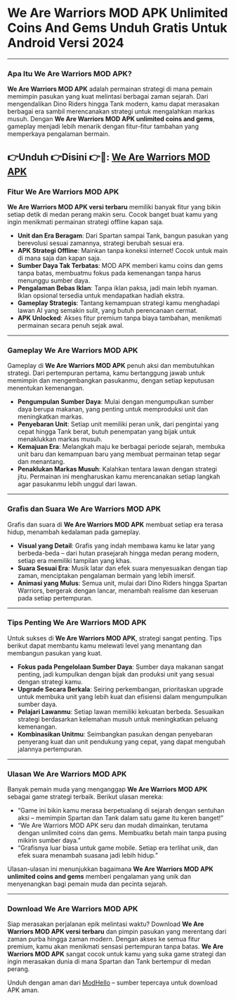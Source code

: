 # We Are Warriors MOD APK Unlimited Coins And Gems Unduh Gratis Untuk Android Versi 2024

---

### Apa Itu We Are Warriors MOD APK?

**We Are Warriors MOD APK** adalah permainan strategi di mana pemain memimpin pasukan yang kuat melintasi berbagai zaman sejarah. Dari mengendalikan Dino Riders hingga Tank modern, kamu dapat merasakan berbagai era sambil merencanakan strategi untuk mengalahkan markas musuh. Dengan **We Are Warriors MOD APK unlimited coins and gems**, gameplay menjadi lebih menarik dengan fitur-fitur tambahan yang memperkaya pengalaman bermain.



👉Unduh 👉Disini 👉🦕: [We Are Warriors MOD APK](https://modhello.com/we-are-warriors/)
---

### Fitur We Are Warriors MOD APK

**We Are Warriors MOD APK versi terbaru** memiliki banyak fitur yang bikin setiap detik di medan perang makin seru. Cocok banget buat kamu yang ingin menikmati permainan strategi offline kapan saja.

- **Unit dan Era Beragam**: Dari Spartan sampai Tank, bangun pasukan yang berevolusi sesuai zamannya, strategi berubah sesuai era.
- **APK Strategi Offline**: Mainkan tanpa koneksi internet! Cocok untuk main di mana saja dan kapan saja.
- **Sumber Daya Tak Terbatas**: MOD APK memberi kamu coins dan gems tanpa batas, membuatmu fokus pada kemenangan tanpa harus menunggu sumber daya.
- **Pengalaman Bebas Iklan**: Tanpa iklan paksa, jadi main lebih nyaman. Iklan opsional tersedia untuk mendapatkan hadiah ekstra.
- **Gameplay Strategis**: Tantang kemampuan strategi kamu menghadapi lawan AI yang semakin sulit, yang butuh perencanaan cermat.
- **APK Unlocked**: Akses fitur premium tanpa biaya tambahan, menikmati permainan secara penuh sejak awal.

---

### Gameplay We Are Warriors MOD APK

Gameplay di **We Are Warriors MOD APK** penuh aksi dan membutuhkan strategi. Dari pertempuran pertama, kamu bertanggung jawab untuk memimpin dan mengembangkan pasukanmu, dengan setiap keputusan menentukan kemenangan.

- **Pengumpulan Sumber Daya**: Mulai dengan mengumpulkan sumber daya berupa makanan, yang penting untuk memproduksi unit dan meningkatkan markas.
- **Penyebaran Unit**: Setiap unit memiliki peran unik, dari pengintai yang cepat hingga Tank berat, butuh penempatan yang bijak untuk menaklukkan markas musuh.
- **Kemajuan Era**: Melangkah maju ke berbagai periode sejarah, membuka unit baru dan kemampuan baru yang membuat permainan tetap segar dan menantang.
- **Penaklukan Markas Musuh**: Kalahkan tentara lawan dengan strategi jitu. Permainan ini mengharuskan kamu merencanakan setiap langkah agar pasukanmu lebih unggul dari lawan.

---

### Grafis dan Suara We Are Warriors MOD APK

Grafis dan suara di **We Are Warriors MOD APK** membuat setiap era terasa hidup, menambah kedalaman pada gameplay.

- **Visual yang Detail**: Grafis yang indah membawa kamu ke latar yang berbeda-beda – dari hutan prasejarah hingga medan perang modern, setiap era memiliki tampilan yang khas.
- **Suara Sesuai Era**: Musik latar dan efek suara menyesuaikan dengan tiap zaman, menciptakan pengalaman bermain yang lebih imersif.
- **Animasi yang Mulus**: Semua unit, mulai dari Dino Riders hingga Spartan Warriors, bergerak dengan lancar, menambah realisme dan keseruan pada setiap pertempuran.

---

### Tips Penting We Are Warriors MOD APK

Untuk sukses di **We Are Warriors MOD APK**, strategi sangat penting. Tips berikut dapat membantu kamu melewati level yang menantang dan membangun pasukan yang kuat.

- **Fokus pada Pengelolaan Sumber Daya**: Sumber daya makanan sangat penting, jadi kumpulkan dengan bijak dan produksi unit yang sesuai dengan strategi kamu.
- **Upgrade Secara Berkala**: Seiring perkembangan, prioritaskan upgrade untuk membuka unit yang lebih kuat dan efisiensi dalam mengumpulkan sumber daya.
- **Pelajari Lawanmu**: Setiap lawan memiliki kekuatan berbeda. Sesuaikan strategi berdasarkan kelemahan musuh untuk meningkatkan peluang kemenangan.
- **Kombinasikan Unitmu**: Seimbangkan pasukan dengan penyebaran penyerang kuat dan unit pendukung yang cepat, yang dapat mengubah jalannya pertempuran.

---

### Ulasan We Are Warriors MOD APK

Banyak pemain muda yang menganggap **We Are Warriors MOD APK** sebagai game strategi terbaik. Berikut ulasan mereka:

- “Game ini bikin kamu merasa berpetualang di sejarah dengan sentuhan aksi – memimpin Spartan dan Tank dalam satu game itu keren banget!”
- “We Are Warriors MOD APK seru dan mudah dimainkan, terutama dengan unlimited coins dan gems. Membuatku betah main tanpa pusing mikirin sumber daya.”
- “Grafisnya luar biasa untuk game mobile. Setiap era terlihat unik, dan efek suara menambah suasana jadi lebih hidup.”

Ulasan-ulasan ini menunjukkan bagaimana **We Are Warriors MOD APK unlimited coins and gems** memberi pengalaman yang unik dan menyenangkan bagi pemain muda dan pecinta sejarah.

---

### Download We Are Warriors MOD APK

Siap merasakan perjalanan epik melintasi waktu? Download **We Are Warriors MOD APK versi terbaru** dan pimpin pasukan yang merentang dari zaman purba hingga zaman modern. Dengan akses ke semua fitur premium, kamu akan menikmati sensasi pertempuran tanpa batas. **We Are Warriors MOD APK** sangat cocok untuk kamu yang suka game strategi dan ingin merasakan dunia di mana Spartan dan Tank bertempur di medan perang.

Unduh dengan aman dari [ModHello](https://modhello.com) – sumber tepercaya untuk download APK aman.
